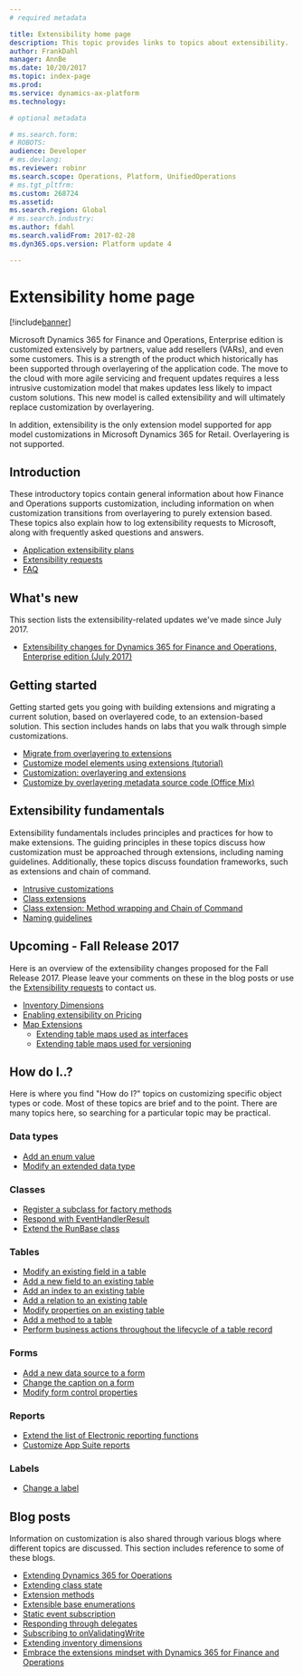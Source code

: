 ```yaml
---
# required metadata

title: Extensibility home page
description: This topic provides links to topics about extensibility.
author: FrankDahl
manager: AnnBe
ms.date: 10/20/2017
ms.topic: index-page
ms.prod: 
ms.service: dynamics-ax-platform
ms.technology: 

# optional metadata

# ms.search.form: 
# ROBOTS: 
audience: Developer
# ms.devlang: 
ms.reviewer: robinr
ms.search.scope: Operations, Platform, UnifiedOperations
# ms.tgt_pltfrm: 
ms.custom: 268724
ms.assetid: 
ms.search.region: Global
# ms.search.industry: 
ms.author: fdahl
ms.search.validFrom: 2017-02-28
ms.dyn365.ops.version: Platform update 4

---
```


# Extensibility home page

[!include[banner](../includes/banner.md)]

Microsoft Dynamics 365 for Finance and Operations, Enterprise edition is customized extensively by partners, value add resellers (VARs), and even some customers. This is a strength of the product which historically has been supported through overlayering of the application code. The move to the cloud with more agile servicing and frequent updates requires a less intrusive customization model that makes updates less likely to impact custom solutions. This new model is called extensibility and will ultimately replace customization by overlayering. 

In addition, extensibility is the only extension model supported for app model customizations in Microsoft Dynamics 365 for Retail. Overlayering is not supported.

## Introduction

These introductory topics contain general information about how Finance and Operations supports customization, including information on when customization transitions from overlayering to purely extension based. These topics also explain how to log extensibility requests to Microsoft, along with frequently asked questions and answers.

+ [Application extensibility plans](extensibility-roadmap.md)
+ [Extensibility requests](extensibility-requests.md) 
+ [FAQ](app-sealing-faq.md) 

## What's new
This section lists the extensibility-related updates we've made since July 2017.

+ [Extensibility changes for Dynamics 365 for Finance and Operations, Enterprise edition (July 2017)](changes-july-2017.md)

## Getting started

Getting started gets you going with building extensions and migrating a current solution, based on overlayered code, to an extension-based solution. This section includes hands on labs that you walk through simple customizations.

+ [Migrate from overlayering to extensions](migrate-overlayer-extension.md)
+ [Customize model elements using extensions (tutorial)](customize-model-elements-extensions.md)
+ [Customization: overlayering and extensions](customization-overlayering-extensions.md)
+ [Customize by overlayering metadata source code (Office Mix)](https://mix.office.com/watch/1ol6ov90jrd4w)

## Extensibility fundamentals

Extensibility fundamentals includes principles and practices for how to make extensions. The guiding principles in these topics discuss how customization must be approached through extensions, including naming guidelines. Additionally, these topics discuss foundation frameworks, such as extensions and chain of command.

+ [Intrusive customizations](intrusive-customizations.md)
+ [Class extensions](class-extensions.md)
+ [Class extension: Method wrapping and Chain of Command](method-wrapping-coc.md)
+ [Naming guidelines](naming-guidelines-extensions.md)

## Upcoming - Fall Release 2017

Here is an overview of the extensibility changes proposed for the Fall Release 2017. Please leave your comments on these in the blog posts or use the [Extensibility requests](extensibility-requests.md) to contact us. 

+ [Inventory Dimensions](https://blogs.msdn.microsoft.com/mfp/2017/08/10/extensible-inventory-dimensions/)
+ [Enabling extensibility on Pricing](https://blogs.msdn.microsoft.com/mfp/2017/09/21/enabling-extensibility-on-pricing/)
+ [Map Extensions](https://blogs.msdn.microsoft.com/mfp/2017/09/22/table-map-extensions/)
  + [Extending table maps used as interfaces](https://blogs.msdn.microsoft.com/mfp/2017/09/22/extending-table-maps-used-as-interfaces/)
  + [Extending table maps used for versioning](https://blogs.msdn.microsoft.com/mfp/2017/09/22/extending-table-maps-used-for-versioning/)

## How do I..?

Here is where you find "How do I?" topics on customizing specific object types or code. Most of these topics are brief and to the point. There are many topics here, so searching for a particular topic may be practical.

### Data types
+ [Add an enum value](add-enum-value.md)
+ [Modify an extended data type](modify-edt.md) 

### Classes
+ [Register a subclass for factory methods](register-subclass-factory-methods.md)
+ [Respond with EventHandlerResult](respond-event-handler-result.md)
+ [Extend the RunBase class](extend-runbase-class.md)

### Tables
+ [Modify an existing field in a table](modify-existing-field.md)
+ [Add a new field to an existing table](add-field-extension.md)
+ [Add an index to an existing table](add-index.md)
+ [Add a relation to an existing table](add-relation.md)
+ [Modify properties on an existing table](modify-properties.md)
+ [Add a method to a table](add-method-table.md)
+ [Perform business actions throughout the lifecycle of a table record](subscribe-table-events.md)

### Forms
+ [Add a new data source to a form](add-datasource.md)
+ [Change the caption on a form](change-caption-form.md)
+ [Modify form control properties](modify-control-properties.md)

### Reports
+ [Extend the list of Electronic reporting functions](../analytics/general-electronic-reporting-formulas-list-extension.md)
+ [Customize App Suite reports](../analytics/customize-app-suite-reports-with-extensions.md)

### Labels
+ [Change a label](change-label.md)

## Blog posts

Information on customization is also shared through various blogs where different topics are discussed. This section includes reference to some of these blogs.

+ [Extending Dynamics 365 for Operations](https://blogs.msdn.microsoft.com/mfp/2017/01/31/extending-dynamics-365-for-operations/)
+ [Extending class state](https://blogs.msdn.microsoft.com/mfp/2017/01/31/extending-class-state/)
+ [Extension methods](https://blogs.msdn.microsoft.com/mfp/2015/12/15/x-in-ax7-extension-methods/)
+ [Extensible base enumerations](http://kashperuk.blogspot.dk/2016/09/development-tutorial-extensible-base.html)
+ [Static event subscription](https://blogs.msdn.microsoft.com/mfp/2015/12/10/x-in-ax7-static-event-subscription/)
+ [Responding through delegates](https://blogs.msdn.microsoft.com/mfp/2017/01/31/responding-through-delegates/)
+ [Subscribing to onValidatingWrite](https://blogs.msdn.microsoft.com/mfp/2017/01/31/subscribing-to-onvalidatingwrite/)
+ [Extending inventory dimensions](https://blogs.msdn.microsoft.com/mfp/2017/08/10/extensible-inventory-dimensions/)
+ [Embrace the extensions mindset with Dynamics 365 for Finance and Operations](https://blogs.msdn.microsoft.com/axinthefield/embrace-the-extensions-mindset-with-dynamics-365-for-finance-and-operations/)
